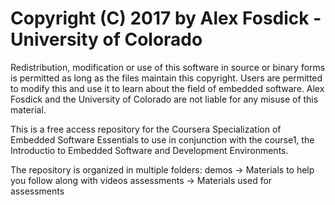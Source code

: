 # Copyright (C) 2017 by Alex Fosdick - University of Colorado

Redistribution, modification or use of this software in source or binary
forms is permitted as long as the files maintain this copyright. Users are 
permitted to modify this and use it to learn about the field of embedded
software. Alex Fosdick and the University of Colorado are not liable for any
misuse of this material.

This is a free access repository for the Coursera Specialization of Embedded
Software Essentials to use in conjunction with the course1, the Introductio
to Embedded Software and Development Environments.

The repository is organized in multiple folders:
      demos -> Materials to help you follow along with videos
      assessments -> Materials used for assessments
